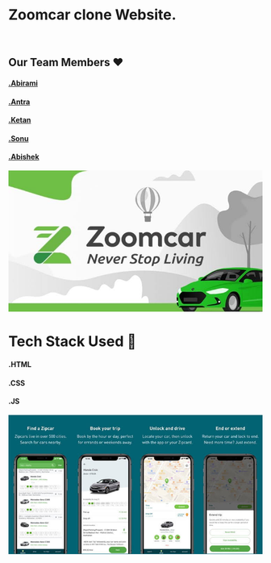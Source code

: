 <h1>Zoomcar clone Website.</h1><br/>
<h2>Our Team Members ❤️</h2>
<h4><a href="https://github.com/Abiramirajasekar" >.Abirami </a></h4>
<h4><a href="https://github.com/Antara12345" >.Antra </a></h4>
<h4><a href="https://github.com/KSrivastawa" >.Ketan </a></h4>
<h4><a href="https://github.com/sonuprasad66" >.Sonu  </a></h4>
<h4><a href="https://github.com/aBHI05112002Hacked404" >.Abishek </a></h4>

<img src="https://github.com/Abiramirajasekar/Abiramirajasekar.github.io/blob/master/src/components/Projects/Project-2/Zoom1.jpg?raw=true" alt=""/>
<br/>
<h1>Tech Stack Used 🔧</h1>
<h4>.HTML</h4>
<h4>.CSS</h4>
<h4>.JS</h4>
<img src="https://github.com/Abiramirajasekar/Abiramirajasekar.github.io/blob/master/src/components/Projects/Project-2/Zoom3.jpg?raw=true" alt=""/>
